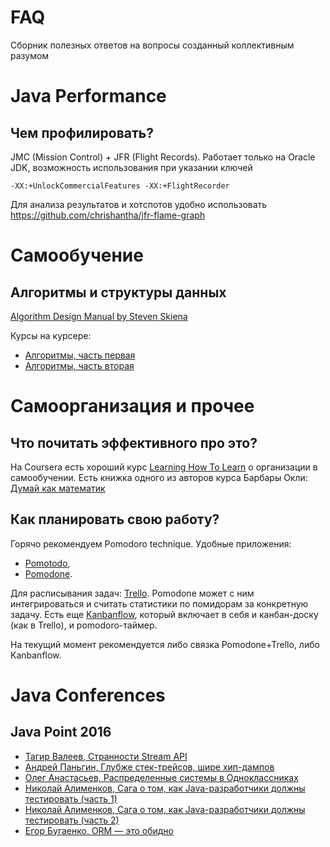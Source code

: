 # FAQ

Сборник полезных ответов на вопросы созданный коллективным разумом

# Java Performance
## Чем профилировать?
JMC (Mission Control) + JFR (Flight Records). Работает только на Oracle JDK, возможность использования при указании ключей
```
-XX:+UnlockCommercialFeatures -XX:+FlightRecorder
```
Для анализа результатов и хотспотов удобно использовать https://github.com/chrishantha/jfr-flame-graph

# Самообучение
## Алгоритмы и структуры данных
[Algorithm Design Manual by Steven Skiena](https://www.amazon.com/Algorithm-Design-Manual-Steven-Skiena-ebook/dp/B00B8139Z8?ie=UTF8)

Курсы на курсере:
* [Алгоритмы, часть первая](https://www.coursera.org/course/algs4partI)
* [Алгоритмы, часть вторая](https://www.coursera.org/course/algs4partII)

# Самоорганизация и прочее
## Что почитать эффективного про это?
На Coursera есть хороший курс [Learning How To Learn](https://www.coursera.org/learn/learning-how-to-learn/home/info?source=cdpv2) о организации в самообучении.
Есть книжка одного из авторов курса Барбары Окли: [Думай как математик](https://www.ozon.ru/context/detail/id/33253422/)
## Как планировать свою работу?
Горячо рекомендуем Pomodoro technique. Удобные приложения:
* [Pomotodo](https://pomotodo.com/),
* [Pomodone](http://pomodoneapp.com/).

Для расписывания задач: [Trello](https://trello.com/). Pomodone может с ним интегрироваться и считать статистики по помидорам за конкретную задачу.
Есть еще [Kanbanflow](https://kanbanflow.com), который включает в себя и канбан-доску (как в Trello), и pomodoro-таймер.

На текущий момент рекомендуется либо связка Pomodone+Trello, либо Kanbanflow.

# Java Conferences
## Java Point 2016
* [Тагир Валеев, Странности Stream API](https://www.youtube.com/watch?v=hxL5HejbvgE&index=2&list=PLO9lWyBRzDwhu-JiHk8x_Qemxdv1RwnJp)
* [Андрей Паньгин, Глубже стек-трейсов, шире хип-дампов](https://www.youtube.com/watch?v=5Hyqwks1F7c&index=23&list=PLO9lWyBRzDwhu-JiHk8x_Qemxdv1RwnJp)
* [Олег Анастасьев, Распределенные системы в Одноклассниках](https://www.youtube.com/watch?v=WdR8LYTeD8o&index=26&list=PLO9lWyBRzDwhu-JiHk8x_Qemxdv1RwnJp)
* [Николай Алименков, Сага о том, как Java-разработчики должны тестировать (часть 1)](https://www.youtube.com/watch?v=2FFoSUGwZaw&list=PLO9lWyBRzDwhu-JiHk8x_Qemxdv1RwnJp&index=32)
* [Николай Алименков, Сага о том, как Java-разработчики должны тестировать (часть 2)](https://www.youtube.com/watch?v=RSwlnd4VjCU&list=PLO9lWyBRzDwhu-JiHk8x_Qemxdv1RwnJp&index=33)
* [Егор Бугаенко, ORM — это обидно](https://www.youtube.com/watch?v=zAl1toXfMA8&list=PLO9lWyBRzDwhu-JiHk8x_Qemxdv1RwnJp&index=11)
